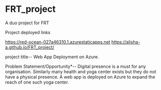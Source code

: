 # FRT_project
A duo project for FRT

Project deployed links

https://red-ocean-027a46310.1.azurestaticapps.net
https://alisha-a.github.io/FRT_project/



project title--
Web App Deployment on Azure.

Problem Statement/Opportunity*--
Digital presence is a must for any organisation. Similarly many health and yoga center exists but they do not have a physical presence. A web app is deployed on Azure to expand the reach of one such yoga center.
